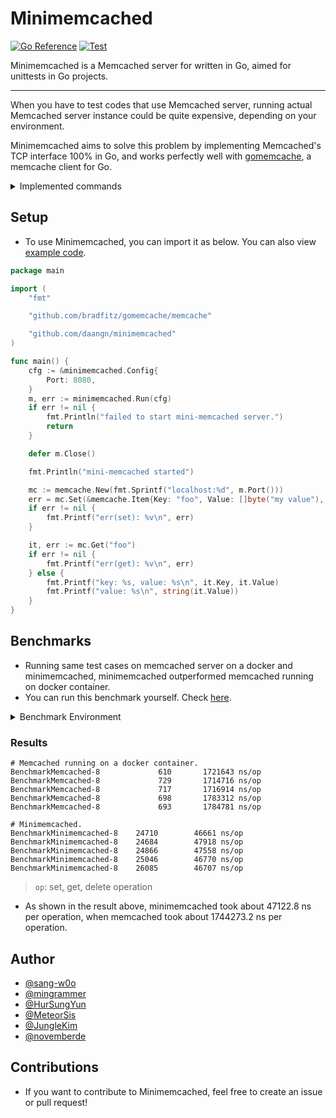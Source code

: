 # Minimemcached


[![Go Reference](https://pkg.go.dev/badge/github.com/daangn/minimemcached.svg)](https://pkg.go.dev/github.com/daangn/minimemcached)
[![Test](https://github.com/daangn/minimemcached/actions/workflows/test.yml/badge.svg?branch=main)](https://github.com/daangn/minimemcached/actions/workflows/test.yml)

Minimemcached is a Memcached server for written in Go, aimed for unittests in Go projects.

---

When you have to test codes that use Memcached server, running actual Memcached server instance could be quite expensive,
depending on your environment.

Minimemcached aims to solve this problem by implementing Memcached's TCP interface 100% in Go,
and works perfectly well with [gomemcache](https://github.com/bradfitz/gomemcache), a memcache client for Go.

<details><summary>Implemented commands</summary>

<p>

- get
- gets
- cas
- set
- touch
- add
- replace
- append
- prepend
- delete
- incr
- decr
- flush_all
- version

</p>
</details>

## Setup

- To use Minimemcached, you can import it as below.
  You can also view [example code](https://github.com/daangn/minimemcached/blob/main/examples/main.go).

```go
package main

import (
	"fmt"

	"github.com/bradfitz/gomemcache/memcache"

	"github.com/daangn/minimemcached"
)

func main() {
	cfg := &minimemcached.Config{
		Port: 8080,
	}
	m, err := minimemcached.Run(cfg)
	if err != nil {
		fmt.Println("failed to start mini-memcached server.")
		return
	}

	defer m.Close()

	fmt.Println("mini-memcached started")

	mc := memcache.New(fmt.Sprintf("localhost:%d", m.Port()))
	err = mc.Set(&memcache.Item{Key: "foo", Value: []byte("my value"), Expiration: int32(60)})
	if err != nil {
		fmt.Printf("err(set): %v\n", err)
	}

	it, err := mc.Get("foo")
	if err != nil {
		fmt.Printf("err(get): %v\n", err)
	} else {
		fmt.Printf("key: %s, value: %s\n", it.Key, it.Value)
		fmt.Printf("value: %s\n", string(it.Value))
	}
}

```

## Benchmarks

- Running same test cases on memcached server on a docker and minimemcached, minimemcached outperformed memcached running on docker container.
- You can run this benchmark yourself. Check [here](https://github.com/daangn/minimemcached/tree/main/benchmarks).

<details><summary>Benchmark Environment</summary>
<p>

* goos: darwin
* goarch: arm64
* memcached docker image: `memcached:1.5.16`

</p>
</details>

### Results

```
# Memcached running on a docker container.
BenchmarkMemcached-8       	     610	   1721643 ns/op
BenchmarkMemcached-8       	     729	   1714716 ns/op
BenchmarkMemcached-8       	     717	   1716914 ns/op
BenchmarkMemcached-8       	     698	   1783312 ns/op
BenchmarkMemcached-8       	     693	   1784781 ns/op

# Minimemcached.
BenchmarkMinimemcached-8    24710	     46661 ns/op
BenchmarkMinimemcached-8    24684	     47918 ns/op
BenchmarkMinimemcached-8    24866	     47558 ns/op
BenchmarkMinimemcached-8    25046	     46770 ns/op
BenchmarkMinimemcached-8    26085	     46707 ns/op
```

> `op`: set, get, delete operation

- As shown in the result above, minimemcached took about 47122.8 ns per operation, when memcached took about 1744273.2 ns per operation.


## Author

- [@sang-w0o](https://github.com/sang-w0o)
- [@mingrammer](https://github.com/mingrammer)
- [@HurSungYun](https://github.com/HurSungYun)
- [@MeteorSis](https://github.com/MeteorSis)
- [@JungleKim](https://github.com/JungleKim)
- [@novemberde](https://github.com/novemberde)

## Contributions

- If you want to contribute to Minimemcached, feel free to create an issue or pull request!
